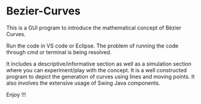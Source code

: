 # Bezier-Curves

This is a GUI program to introduce the mathematical concept of Bèzier Curves.

Run the code in VS code or Eclipse. The problem of running the code through cmd or terminal is being resolved.

It includes a descriptive/informative section as well as a simulation section where you can experiment/play with the concept. It is a well constructed program to depict the generation of curves using lines and moving points. It also involves the extensive usage of Swing Java components.

Enjoy !!!
